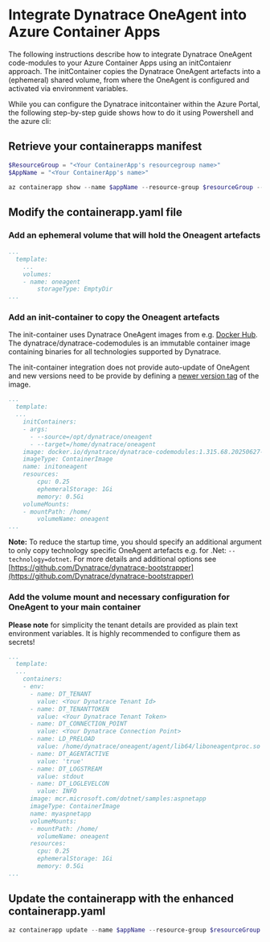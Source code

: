 # Integrate Dynatrace OneAgent into Azure Container Apps 

The following instructions describe how to integrate Dynatrace OneAgent code-modules to your Azure Container Apps using an initContaienr approach. 
The initContainer copies the Dynatrace OneAgent artefacts into a (ephemeral) shared volume, from where the OneAgent is configured and activated via environment variables. 


While you can configure the Dynatrace initcontainer within the Azure Portal, the following step-by-step guide shows how to do it using Powershell and the azure cli: 

## Retrieve your containerapps manifest
``` Powershell
$ResourceGroup = "<Your ContainerApp's resourcegroup name>"
$AppName = "<Your ContainerApp's name>"

az containerapp show --name $appName --resource-group $resourceGroup --output yaml > containerapp.yaml
```


## Modify the containerapp.yaml file

### Add an ephemeral volume that will hold the Oneagent artefacts
``` Yaml
...
  template:
    ...
    volumes:
    - name: oneagent
        storageType: EmptyDir
...
```

### Add an init-container to copy the Oneagent artefacts

The init-container uses Dynatrace OneAgent images from e.g. [Docker Hub](https://hub.docker.com/r/dynatrace/dynatrace-codemodules). The dynatrace/dynatrace-codemodules is an immutable container image containing binaries for all technologies supported by Dynatrace. 

The init-container integration does not provide auto-update of OneAgent and new versions need to be provide by defining a [newer version tag](https://hub.docker.com/r/dynatrace/dynatrace-codemodules/tags) of the image.

``` Yaml
...
  template:
  ...
    initContainers:
    - args:
      - --source=/opt/dynatrace/oneagent
      - --target=/home/dynatrace/oneagent
    image: docker.io/dynatrace/dynatrace-codemodules:1.315.68.20250627-182234
    imageType: ContainerImage
    name: initoneagent
    resources:
        cpu: 0.25
        ephemeralStorage: 1Gi
        memory: 0.5Gi
    volumeMounts:
    - mountPath: /home/
        volumeName: oneagent
...
```
**Note:** To reduce the startup time, you should specify an additional argument to only copy technology specific OneAgent artefacts e.g. for .Net: ```--technology=dotnet```. 
For more details and additional options see [https://github.com/Dynatrace/dynatrace-bootstrapper](https://github.com/Dynatrace/dynatrace-bootstrapper)

### Add the volume mount and necessary configuration for OneAgent to your main container
**Please note** for simplicity the tenant details are provided as plain text environment variables. It is highly recommended to configure them as secrets!

``` yaml
...
  template:
  ...
    containers:
    - env:
      - name: DT_TENANT
        value: <Your Dynatrace Tenant Id>
      - name: DT_TENANTTOKEN
        value: <Your Dynatrace Tenant Token>
      - name: DT_CONNECTION_POINT
        value: <Your Dynatrace Connection Point>
      - name: LD_PRELOAD
        value: /home/dynatrace/oneagent/agent/lib64/liboneagentproc.so
      - name: DT_AGENTACTIVE
        value: 'true'
      - name: DT_LOGSTREAM
        value: stdout
      - name: DT_LOGLEVELCON
        value: INFO
      image: mcr.microsoft.com/dotnet/samples:aspnetapp
      imageType: ContainerImage
      name: myaspnetapp
      volumeMounts:
      - mountPath: /home/
        volumeName: oneagent
      resources:
        cpu: 0.25
        ephemeralStorage: 1Gi
        memory: 0.5Gi
...
```

## Update the containerapp with the enhanced containerapp.yaml
``` Powershell
az containerapp update --name $appName --resource-group $resourceGroup --yaml containerapp.yaml```
```` 
